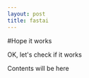 ```yaml
---
layout: post
title: fastai
---
```


#Hope it works

OK, let's check if it works

Contents will be here
